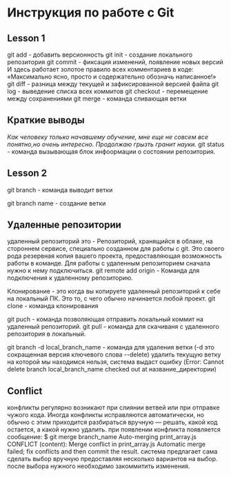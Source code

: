 # Инструкция по работе с Git
## Lesson 1
git add - добавить версионность
git init - создание локального репозитория
git commit - фиксация изменений, появление новых версий
И здесь работает золотое правило всех комментариев в коде: «Максимально ясно, просто и содержательно обозначь написанное!»
git diff - разница между текущей и зафиксированной версией файла
 git log - выведение списка всех коммитов
 git checkout - перемещение между сохранениями
 git merge - команда сливающая ветки
 ## **Краткие выводы**

 *Как человеку только начавшему обучение, мне еще не совсем все понятно,но очень интересно. Продолжаю грызть гранит науки.*
git status - команда вызывающая блок инфоормации о состоянии репозитория.
 ## Lesson 2

 git branch - команда выводит ветки

 git branch name - создание ветки

 ## Удаленные репозитории

 удаленный репозиторий это - Репозиторий, хранящийся в облаке, на стороннем сервисе, специально созданном для работы с git.
Это своего рода резервная копия вашего проекта, предоставляющая возможность работы в команде. Для работы с удаленным репозиторием сначала нужно к нему подключиться.
 git remote add origin - Команда для подключения к удаленному репозиторию.

Клонирование - это когда вы копируете удаленный репозиторий к себе на локальный ПК. Это то, с чего обычно начинается любой проект.
git clone - команда клонирования

git puch - команда позволяющая отправить локальный коммит на удаленный репозиторий.
git pull - команда для скачиваня с удаленного репозитория в локальный.

git branch -d local_branch_name - команда для удаления ветки (-d это сокращенная версия ключевого слова --delete)
 удалить текущую ветку на которой мы находимся нельзя, система выдаст ошибку (Error: Cannot delete branch local_branch_name checked out at название_директории)
 
 ## Conflict

 конфликты регулярно возникают при слиянии ветвей или при отправке чужого кода.
 Иногда конфликты исправляются автоматически, но обычно с этим приходится разбираться вручную — решать, какой код остается, а какой нужно удалить.
 при появлении конфликта появляется сообщение:
 $ git merge branch_name
Auto-merging print_array.js
CONFLICT (content): Merge conflict in print_array.js
Automatic merge failed; fix conflicts and then commit the result.
система предлагает сама сделать выбор вручную предоставляя несколько вариантов на выбор.
после выбора нужного необходимо закоммитить изменения.

